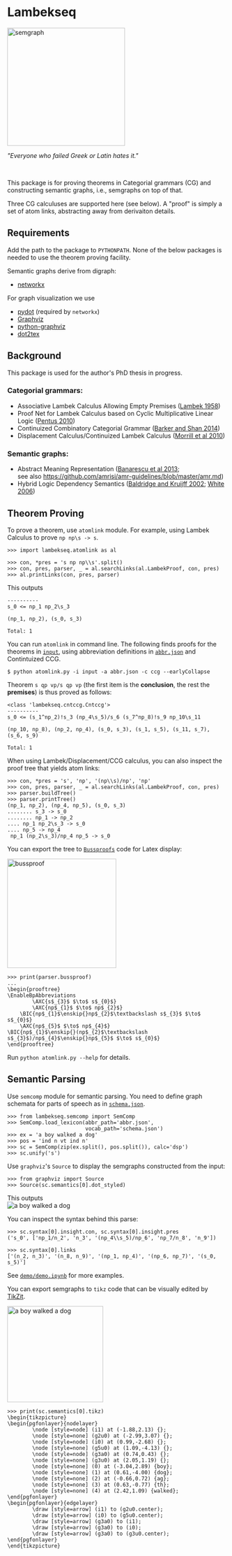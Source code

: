 # Lambekseq

<img src="demo/img-cover.png" alt="semgraph" width="270"/>

_"Everyone who failed Greek or Latin hates it."_

<br>

This package is for proving theorems in Categorial grammars (CG) and constructing semantic graphs, i.e., semgraphs on top of that.  

Three CG calculuses are supported here (see below). A "proof" is simply a set of atom links, abstracting away from derivaiton details.



## Requirements
Add the path to the package to `PYTHONPATH`. None of the below packages is needed to use the theorem proving facility.

Semantic graphs derive from digraph:
- [networkx](https://networkx.github.io/)  

For graph visualization we use
- [pydot](https://github.com/xflr6/graphviz) (required by `networkx`)
- [Graphviz](https://www.graphviz.org/)
- [python-graphviz](https://github.com/xflr6/graphviz)
- [dot2tex](https://dot2tex.readthedocs.io)



## Background
This package is used for the author's PhD thesis in progress.

### Categorial grammars:
- Associative Lambek Calculus Allowing Empty Premises ([Lambek 1958](https://www.cs.cmu.edu/~fp/courses/15816-f16/misc/Lambek58.pdf))
- Proof Net for Lambek Calculus based on Cyclic Multiplicative Linear Logic ([Pentus 2010](http://www.aiml.net/volumes/volume8/Pentus.pdf))
- Continuized Combinatory Categorial Grammar ([Barker and Shan 2014](https://www.oxfordscholarship.com/view/10.1093/acprof:oso/9780199575015.001.0001/acprof-9780199575015))
- Displacement Calculus/Continuized Lambek Calculus ([Morrill et al 2010](https://link.springer.com/article/10.1007/s10849-010-9129-2))

### Semantic graphs:
- Abstract Meaning Representation ([Banarescu et al 2013](https://www.aclweb.org/anthology/W13-2322/);  
see also https://github.com/amrisi/amr-guidelines/blob/master/amr.md)
- Hybrid Logic Dependency Semantics ([Baldridge and Kruijff 2002](https://www.aclweb.org/anthology/P02-1041/); [White 2006](https://link.springer.com/article/10.1007/s11168-006-9010-2))


## Theorem Proving
To prove a theorem, use `atomlink` module. For example, using Lambek Calculus to prove `np np\s -> s`.
```
>>> import lambekseq.atomlink as al

>>> con, *pres = 's np np\\s'.split()
>>> con, pres, parser, _ = al.searchLinks(al.LambekProof, con, pres)
>>> al.printLinks(con, pres, parser)
```
This outputs
```
----------
s_0 <= np_1 np_2\s_3

(np_1, np_2), (s_0, s_3)

Total: 1
```

You can run `atomlink` in command line. The following finds proofs for the theorems in [`input`](input), using abbreviation definitions in [`abbr.json`](abbr.json) and Contintuized CCG.

```
$ python atomlink.py -i input -a abbr.json -c ccg --earlyCollapse
```
Theorem `s qp vp/s qp vp` (the first item is the **conclusion**, the rest the **premises**) is thus proved as follows:
```
<class 'lambekseq.cntccg.Cntccg'>
----------
s_0 <= (s_1^np_2)!s_3 (np_4\s_5)/s_6 (s_7^np_8)!s_9 np_10\s_11

(np_10, np_8), (np_2, np_4), (s_0, s_3), (s_1, s_5), (s_11, s_7), (s_6, s_9)

Total: 1
```

When using Lambek/Displacement/CCG calculus, you can also inspect the proof tree that yields atom links:

```
>>> con, *pres = 's', 'np', '(np\\s)/np', 'np'
>>> con, pres, parser, _ = al.searchLinks(al.LambekProof, con, pres)
>>> parser.buildTree()
>>> parser.printTree()
(np_1, np_2), (np_4, np_5), (s_0, s_3)
........ s_3 -> s_0
........ np_1 -> np_2
.... np_1 np_2\s_3 -> s_0
.... np_5 -> np_4
 np_1 (np_2\s_3)/np_4 np_5 -> s_0
```

You can export the tree to [`Bussproofs`](https://ctan.org/pkg/bussproofs) code for Latex display:

<img src="demo/img-buss.png" alt="bussproof" width="250"/>

```
>>> print(parser.bussproof)
...
\begin{prooftree}
\EnableBpAbbreviations
        \AXC{s$_{3}$ $\to$ s$_{0}$}
        \AXC{np$_{1}$ $\to$ np$_{2}$}
    \BIC{np$_{1}$\enskip{}np$_{2}$\textbackslash s$_{3}$ $\to$ s$_{0}$}
    \AXC{np$_{5}$ $\to$ np$_{4}$}
\BIC{np$_{1}$\enskip{}(np$_{2}$\textbackslash s$_{3}$)/np$_{4}$\enskip{}np$_{5}$ $\to$ s$_{0}$}
\end{prooftree}
```

Run `python atomlink.py --help` for details.

## Semantic Parsing
Use `semcomp` module for semantic parsing. You need to define graph schemata for parts of speech as in [`schema.json`](schema.json).
```
>>> from lambekseq.semcomp import SemComp
>>> SemComp.load_lexicon(abbr_path='abbr.json',
                         vocab_path='schema.json')
>>> ex = 'a boy walked a dog'
>>> pos = 'ind n vt ind n'
>>> sc = SemComp(zip(ex.split(), pos.split()), calc='dsp')
>>> sc.unify('s')
```

Use `graphviz`'s `Source` to display the semgraphs constructed from the input:
```
>>> from graphviz import Source
>>> Source(sc.semantics[0].dot_styled)
```
This outputs  
![a boy walked a dog](demo/img-0.svg)

You can inspect the syntax behind this parse:
```
>>> sc.syntax[0].insight.con, sc.syntax[0].insight.pres
('s_0', ['np_1/n_2', 'n_3', '(np_4\\s_5)/np_6', 'np_7/n_8', 'n_9'])

>>> sc.syntax[0].links
['(n_2, n_3)', '(n_8, n_9)', '(np_1, np_4)', '(np_6, np_7)', '(s_0, s_5)']
```

See [`demo/demo.ipynb`](demo/demo.ipynb) for more examples.

You can export semgraphs to `tikz` code that can be visually edited by [TikZit](https://tikzit.github.io/).

<img src="demo/img-tikz-0.png" alt="a boy walked a dog" width="220"/>

```
>>> print(sc.semantics[0].tikz)
\begin{tikzpicture}
\begin{pgfonlayer}{nodelayer}
        \node [style=node] (i1) at (-1.88,2.13) {};
        \node [style=none] (g2u0) at (-2.99,3.07) {};
        \node [style=node] (i0) at (0.99,-2.68) {};
        \node [style=none] (g5u0) at (1.09,-4.13) {};
        \node [style=node] (g3a0) at (0.74,0.43) {};
        \node [style=none] (g3u0) at (2.05,1.19) {};
        \node [style=none] (0) at (-3.04,2.89) {boy};
        \node [style=none] (1) at (0.61,-4.00) {dog};
        \node [style=none] (2) at (-0.66,0.72) {ag};
        \node [style=none] (3) at (0.63,-0.77) {th};
        \node [style=none] (4) at (2.42,1.09) {walked};
\end{pgfonlayer}
\begin{pgfonlayer}{edgelayer}
        \draw [style=arrow] (i1) to (g2u0.center);
        \draw [style=arrow] (i0) to (g5u0.center);
        \draw [style=arrow] (g3a0) to (i1);
        \draw [style=arrow] (g3a0) to (i0);
        \draw [style=arrow] (g3a0) to (g3u0.center);
\end{pgfonlayer}
\end{tikzpicture}
```
